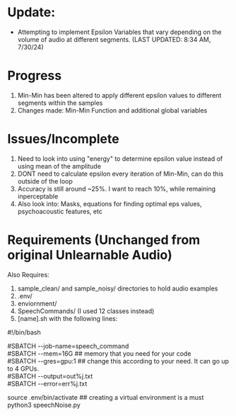 # Update:  
- Attempting to implement Epsilon Variables that vary depending on the volume of audio at different segments. 
(LAST UPDATED: 8:34 AM, 7/30/24)


# Progress  
1) Min-Min has been altered to apply different epsilon values to different segments within the samples
2) Changes made: Min-Min Function and additional global variables


# Issues/Incomplete  
1) Need to look into using "energy" to determine epsilon value instead of using mean of the amplitude
2) DONT need to calculate epsilon every iteration of Min-Min, can do this outside of the loop  
3) Accuracy is still around ~25%. I want to reach 10%, while remaining inperceptable
4) Also look into: Masks, equations for finding optimal eps values, psychoacoustic features, etc


   
# Requirements (Unchanged from original Unlearnable Audio)
Also Requires:

1) sample_clean/ and sample_noisy/ directories to hold audio examples
2) .env/
3) enviornment/
4) SpeechCommands/ (I used 12 classes instead)
5) [name].sh with the following lines:

#!/bin/bash  
 
#SBATCH --job-name=speech_command  
#SBATCH --mem=16G ## memory that you need for your code  
#SBATCH --gres=gpu:1 ## change this according to your need. It can go up to 4 GPUs.  
#SBATCH --output=out%j.txt  
#SBATCH --error=err%j.txt  
 
source .env/bin/activate ## creating a virtual environment is a must  
python3 speechNoise.py
